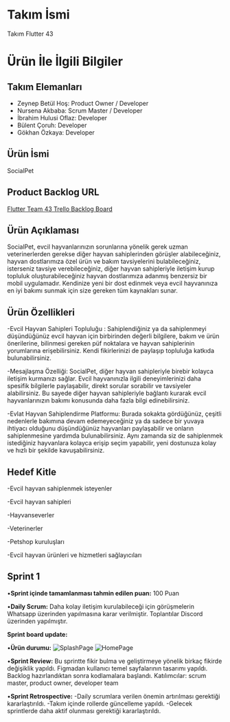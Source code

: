 # **Takım İsmi**

Takım Flutter 43

# Ürün İle İlgili Bilgiler

## Takım Elemanları
- Zeynep Betül Hoş: Product Owner / Developer
- Nursena Akbaba: Scrum Master / Developer
- İbrahim Hulusi Oflaz: Developer
- Bülent Çoruh: Developer
- Gökhan Özkaya: Developer

## Ürün İsmi

SocialPet

## Product Backlog URL

[Flutter Team 43 Trello Backlog Board](https://trello.com/invite/flutter_team_43/ATTIc57240f482ec42e2e78f4ce442566b1d5A7E4877)

## Ürün Açıklaması

SocialPet, evcil hayvanlarınızın sorunlarına yönelik gerek uzman veterinerlerden gerekse diğer hayvan sahiplerinden görüşler alabileceğiniz, hayvan dostlarımıza özel ürün ve bakım tavsiyelerini bulabileceğiniz, isterseniz tavsiye verebileceğiniz, diğer hayvan sahipleriyle iletişim kurup topluluk oluşturabileceğiniz hayvan dostlarımıza adanmış benzersiz bir mobil uygulamadır. Kendinize yeni bir dost edinmek veya evcil hayvanınıza en iyi bakımı sunmak için size gereken tüm kaynakları sunar.



## Ürün Özellikleri

-Evcil Hayvan Sahipleri Topluluğu : Sahiplendiğiniz ya da sahiplenmeyi düşündüğünüz evcil hayvan için birbirinden değerli bilgilere, bakım ve ürün önerilerine, bilinmesi gereken püf noktalara ve hayvan sahiplerinin yorumlarına erişebilirsiniz. Kendi fikirlerinizi de paylaşıp topluluğa katkıda bulunabilirsiniz.

-Mesajlaşma Özelliği: SocialPet, diğer hayvan sahipleriyle birebir kolayca iletişim kurmanızı sağlar. Evcil hayvanınızla ilgili deneyimlerinizi daha spesifik bilgilerle paylaşabilir, direkt sorular sorabilir ve tavsiyeler alabilirsiniz. Bu sayede diğer hayvan sahipleriyle bağlantı kurarak evcil hayvanlarınızın bakımı konusunda daha fazla bilgi edinebilirsiniz.

-Evlat Hayvan Sahiplendirme Platformu: Burada sokakta gördüğünüz, çeşitli nedenlerle bakımına devam edemeyeceğiniz ya da sadece bir yuvaya ihtiyacı olduğunu düşündüğünüz hayvanları paylaşabilir ve onların sahiplenmesine yardımda bulunabilirsiniz. Aynı zamanda siz de sahiplenmek istediğiniz hayvanlara kolayca erişip seçim yapabilir, yeni dostunuza kolay ve hızlı bir şekilde kavuşabilirsiniz.



## Hedef Kitle

-Evcil hayvan sahiplenmek isteyenler

-Evcil hayvan sahipleri

-Hayvanseverler

-Veterinerler

-Petshop kuruluşları

-Evcil hayvan ürünleri ve hizmetleri sağlayıcıları

## Sprint 1

•**Sprint içinde tamamlanması tahmin edilen puan:** 100 Puan

•**Daily Scrum:**  Daha kolay iletişim kurulabileceği için görüşmelerin Whatsapp üzerinden yapılmasına karar verilmiştir. Toplantılar Discord üzerinden yapılmıştır.


**Sprint board update:**


•**Ürün durumu:**
![SplashPage](https://github.com/ihoflaz/f_43_bootcamp/assets/135666365/2659d4a8-0564-4f70-8fce-bfe1796f28ec)
![HomePage](https://github.com/ihoflaz/f_43_bootcamp/assets/135666365/af85f46f-3c22-46ff-a7e1-9ecccaeb5ce1)




•**Sprint Review:** Bu sprintte fikir bulma ve geliştirmeye yönelik birkaç fikirde değişiklik yapıldı. Figmadan kullanıcı temel sayfalarının tasarımı yapıldı. Backlog hazırlandıktan sonra kodlamalara başlandı. 
Katılımcılar: scrum master, product owner, developer team

•**Sprint Retrospective:** 
-Daily scrumlara verilen önemin artırılması gerektiği kararlaştırıldı.
-Takım içinde rollerde güncelleme yapıldı.
-Gelecek sprintlerde daha aktif olunması gerektiği kararlaştırıldı.






